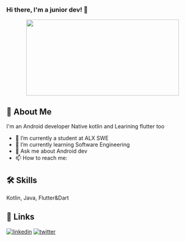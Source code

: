 ### Hi there, I'm a junior dev! 👋

<div id="header" align="center">
  <img src="https://media.giphy.com/media/v1.Y2lkPTc5MGI3NjExNmV3ZzJ6ZmNwNnB1bGVjc3RkdjIwaGthMTE3NXh3cDJhbW93b2dvciZlcD12MV9pbnRlcm5hbF9naWZfYnlfaWQmY3Q9Zw/zOvBKUUEERdNm/giphy.gif" width="400" height="200"/>
</div>

## 🚀 About Me
I'm an Android developer Native kotlin and Learining flutter too

- 🔭 I’m currently a student at ALX SWE
- 🌱 I’m currently learning Software Engineering
- 💬 Ask me about Android dev 
- 📫 How to reach me: 


## 🛠 Skills
Kotlin, Java, Flutter&Dart

## 🔗 Links
[![linkedin](https://img.shields.io/badge/linkedin-0A66C2?style=for-the-badge&logo=linkedin&logoColor=white)](https://www.linkedin.com/)
[![twitter](https://img.shields.io/badge/twitter-1DA1F2?style=for-the-badge&logo=twitter&logoColor=white)](https://twitter.com/MumenMu13)

<!-- ## License
[MIT](https://choosealicense.com/licenses/mit/)
-->

